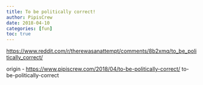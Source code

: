 ```yaml
---
title: To be politically correct!
author: PipisCrew
date: 2018-04-10
categories: [fun]
toc: true
---
```


https://www.reddit.com/r/therewasanattempt/comments/8b2xmq/to_be_politically_correct/

origin - https://www.pipiscrew.com/2018/04/to-be-politically-correct/ to-be-politically-correct